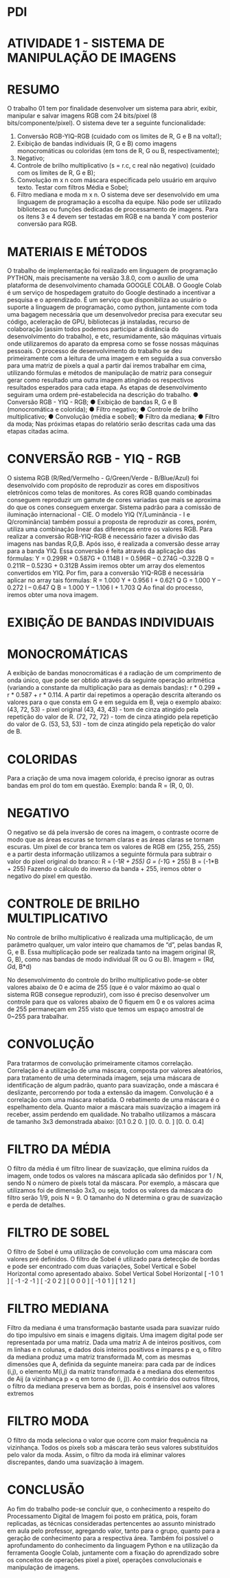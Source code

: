 # PDI
# ATIVIDADE 1 - SISTEMA DE MANIPULAÇÃO DE IMAGENS
# RESUMO
O trabalho 01 tem por finalidade desenvolver um sistema para abrir, exibir, manipular
e salvar imagens RGB com 24 bits/pixel (8 bits/componente/pixel). O sistema deve ter a
seguinte funcionalidade:
1. Conversão RGB-YIQ-RGB (cuidado com os limites de R, G e B na volta!);
2. Exibição de bandas individuais (R, G e B) como imagens monocromáticas ou
coloridas (em tons de R, G ou B, respectivamente);
3. Negativo;
4. Controle de brilho multiplicativo (s = r.c, c real não negativo) (cuidado com os limites
de R, G e B);
5. Convolução m x n com máscara especificada pelo usuário em arquivo texto. Testar
com filtros Média e Sobel;
6. Filtro mediana e moda m x n.
O sistema deve ser desenvolvido em uma linguagem de programação a escolha da
equipe. Não pode ser utilizado bibliotecas ou funções dedicadas de processamento de
imagens. Para os itens 3 e 4 devem ser testadas em RGB e na banda Y com posterior
conversão para RGB.

# MATERIAIS E MÉTODOS
O trabalho de implementação foi realizado em linguagem de programação PYTHON,
mais precisamente na versão 3.8.0, com o auxílio de uma plataforma de desenvolvimento
chamada GOOGLE COLAB.
O Google Colab é um serviço de hospedagem gratuito do Google destinado a
incentivar a pesquisa e o aprendizado. É um serviço que disponibiliza ao usuário o suporte a
linguagem de programação, como python, juntamente com toda uma bagagem necessária que
um desenvolvedor precisa para executar seu código, aceleração de GPU, bibliotecas já
instaladas, recurso de colaboração (assim todos podemos participar a distância do
desenvolvimento do trabalho), e etc, resumidamente, são máquinas virtuais onde utilizaremos
do aparato da empresa como se fosse nossas máquinas pessoais.
O processo de desenvolvimento do trabalho se deu primeiramente com a leitura de
uma imagem e em seguida a sua conversão para uma matriz de pixels a qual a partir daí
iremos trabalhar em cima, utilizando fórmulas e métodos de manipulação de matriz para
conseguir gerar como resultado uma outra imagem atingindo os respectivos resultados
esperados para cada etapa.
As etapas de desenvolvimento seguiram uma ordem pré-estabelecida na descrição do
trabalho.
● Conversão RGB - YIQ - RGB;
● Exibição de bandas R, G e B (monocromática e colorida);
● Filtro negativo;
● Controle de brilho multiplicativo;
● Convolução (média e sobel);
● Filtro da mediana;
● Filtro da moda;
Nas próximas etapas do relatório serão descritas cada uma das etapas citadas acima.

# CONVERSÃO RGB - YIQ - RGB
O sistema RGB (R/Red/Vermelho - G/Green/Verde - B/Blue/Azul) foi desenvolvido
com propósito de reproduzir as cores em dispositivos eletrônicos como telas de monitores. As
cores RGB quando combinadas conseguem reproduzir um gamute de cores variadas que mais
se aproxima do que os cones conseguem enxergar. Sistema padrão para a comissão de
iluminação internacional - CIE.
O modelo YIQ (Y/Luminância - I e Q/crominância) também possui a proposta de
reproduzir as cores, porém, utiliza uma combinação linear das diferenças entre os valores
RGB.
Para realizar a conversão RGB-YIQ-RGB é necessário fazer a divisão das imagens
nas bandas R,G,B. Após isso, é realizada a conversão desse array para a banda YIQ. Essa
conversão é feita através da aplicação das fórmulas:
Y = 0.299R + 0.587G + 0.114B
I = 0.596R – 0.274G –0.322B
Q = 0.211R – 0.523G + 0.312B
Assim iremos obter um array dos elementos convertidos em YIQ. Por fim, para a
conversão YIQ-RGB é necessária aplicar no array tais fórmulas:
R = 1.000 Y + 0.956 I + 0.621 Q
G = 1.000 Y – 0.272 I – 0.647 Q
B = 1.000 Y – 1.106 I + 1.703 Q
Ao final do processo, iremos obter uma nova imagem.

# EXIBIÇÃO DE BANDAS INDIVIDUAIS
# MONOCROMÁTICAS
A exibição de bandas monocromáticas é a radiação de um comprimento de onda
único, que pode ser obtido através da seguinte operação aritmética (variando a constante
da multiplicação para as demais bandas): r * 0.299 + r * 0.587 + r * 0.114. A partir daí
repetimos a operação descrita alterando os valores para o que consta em G e em seguida
em B, veja o exemplo abaixo:
(43, 72, 53) - pixel original
(43, 43, 43) - tom de cinza atingido pela repetição do valor de R.
(72, 72, 72) - tom de cinza atingido pela repetição do valor de G.
(53, 53, 53) - tom de cinza atingido pela repetição do valor de B.

# COLORIDAS
Para a criação de uma nova imagem colorida, é preciso ignorar as outras bandas em
prol do tom em questão. Exemplo: banda R = (R, 0, 0).

# NEGATIVO
O negativo se dá pela inversão de cores na imagem, o contraste ocorre de modo que
as áreas escuras se tornam claras e as áreas claras se tornam escuras. Um pixel de cor branca
tem os valores de RGB em (255, 255, 255) e a partir desta informação utilizamos a seguinte
fórmula para subtrair o valor do pixel original do branco:
R = (-1*R + 255)
G = (-1*G + 255)
B = (-1*B + 255)
Fazendo o cálculo do inverso da banda + 255, iremos obter o negativo do pixel em
questão.

# CONTROLE DE BRILHO MULTIPLICATIVO
No controle de brilho multiplicativo é realizada uma multiplicação, de um parâmetro
qualquer, um valor inteiro que chamamos de “d”, pelas bandas R, G, e B. Essa multiplicação
pode ser realizada tanto na imagem original (R, G, B), como nas bandas de modo individual
(R ou G ou B).
Imagem = (R*d, G*d, B*d)

No desenvolvimento do controle do brilho multiplicativo pode-se obter valores abaixo
de 0 e acima de 255 (que é o valor máximo ao qual o sistema RGB consegue reproduzir),
com isso é preciso desenvolver um controle para que os valores abaixo de 0 fiquem em 0 e os
valores acima de 255 permaneçam em 255 visto que temos um espaço amostral de 0~255
para trabalhar.


# CONVOLUÇÃO
Para tratarmos de convolução primeiramente citamos correlação. Correlação é a
utilização de uma máscara, composta por valores aleatórios, para tratamento de uma
determinada imagem, seja uma máscara de identificação de algum padrão, quanto para
suavização, onde a máscara é deslizante, percorrendo por toda a extensão da imagem.
Convolução é a correlação com uma máscara rebatida. O rebatimento de uma máscara
é o espelhamento dela.
Quanto maior a máscara mais suavização a imagem irá receber, assim perdendo em
qualidade. No trabalho utilizamos a máscara de tamanho 3x3 demonstrada abaixo:
[0.1 0.2 0. ]
[0. 0. 0. ]
[0. 0. 0.4]

# FILTRO DA MÉDIA
O filtro da média é um filtro linear de suavização, que elimina ruídos da imagem,
onde todos os valores na máscara aplicada são definidos por 1 / N, sendo N o número de
pixels total da máscara. Por exemplo, a máscara que utilizamos foi de dimensão 3x3, ou seja,
todos os valores da máscara do filtro serão 1/9, pois N = 9. O tamanho do N determina o grau
de suavização e perda de detalhes.

# FILTRO DE SOBEL
O filtro de Sobel é uma utilização de convolução com uma máscara com valores pré
definidos. O filtro de Sobel é utilizado para detecção de bordas e pode ser encontrado com
duas variações, Sobel Vertical e Sobel Horizontal como apresentado abaixo.
 Sobel Vertical Sobel Horizontal
[ -1 0 1 ] [ -1 -2 -1 ]
[ -2 0 2 ] [ 0 0 0 ]
[ -1 0 1 ] [ 1 2 1 ]

# FILTRO MEDIANA
Filtro da mediana é uma transformação bastante usada para suavizar ruído do tipo
impulsivo em sinais e imagens digitais. Uma imagem digital pode ser representada por uma
matriz. Dada uma matriz A de inteiros positivos, com m linhas e n colunas, e dados dois
inteiros positivos e ímpares p e q, o filtro da mediana produz uma matriz transformada M,
com as mesmas dimensões que A, definida da seguinte maneira: para cada par de índices (i,j),
o elemento M(i,j) da matriz transformada é a mediana dos elementos de Aij (a vizinhança p ×
q em torno de (i, j)).
Ao contrário dos outros filtros, o filtro da mediana preserva bem as bordas, pois é
insensível aos valores extremos

# FILTRO MODA
O filtro da moda seleciona o valor que ocorre com maior frequência na vizinhança.
Todos os pixels sob a máscara terão seus valores substituídos pelo valor da moda. Assim, o
filtro da moda irá eliminar valores discrepantes, dando uma suavização à imagem.

# CONCLUSÃO
Ao fim do trabalho pode-se concluir que, o conhecimento a respeito do
Processamento Digital de Imagem foi posto em prática, pois, foram replicadas, as técnicas
consideradas pertencentes ao assunto ministrado em aula pelo professor, agregando valor,
tanto para o grupo, quanto para a geração de conhecimento para a respectiva área.
Também foi possível o aprofundamento do conhecimento da linguagem Python e na
utilização da ferramenta Google Colab, juntamente com a fixação do aprendizado sobre os
conceitos de operações pixel a pixel, operações convolucionais e manipulação de imagens.
